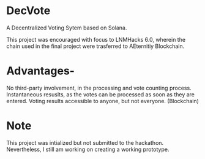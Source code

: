 # DecVote
A Decentralized Voting Sytem based on Solana.

This project was encouraged with focus to LNMHacks 6.0, wherein the chain used in the final project were trasferred to AEternitiy Blockchain.

# Advantages-
No third-party involvement, in the processing and vote counting process.
Instantaneous resuslts, as the votes can be processed as soon as they are entered.
Voting results accessible to anyone, but not everyone. (Blockchain)

# Note
This project was intialized but not submitted to the hackathon. Nevertheless, I still am working on creating a working prototype.
